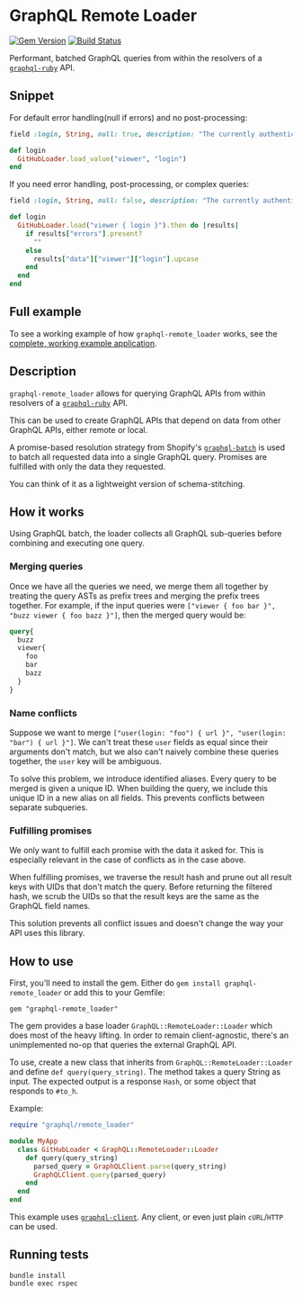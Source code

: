 # GraphQL Remote Loader
[![Gem Version](https://badge.fury.io/rb/graphql-remote_loader.svg)](https://badge.fury.io/rb/graphql-remote_loader) [![Build Status](https://travis-ci.org/d12/graphql-remote_loader.svg?branch=master)](https://travis-ci.org/d12/graphql-remote_loader)

Performant, batched GraphQL queries from within the resolvers of a [`graphql-ruby`](https://github.com/rmosolgo/graphql-ruby) API.


## Snippet

For default error handling(null if errors) and no post-processing:

```ruby
field :login, String, null: true, description: "The currently authenticated GitHub user's login."

def login
  GitHubLoader.load_value("viewer", "login")
end
```

If you need error handling, post-processing, or complex queries:

```ruby
field :login, String, null: false, description: "The currently authenticated GitHub user's login."

def login
  GitHubLoader.load("viewer { login }").then do |results|
    if results["errors"].present?
      ""
    else
      results["data"]["viewer"]["login"].upcase
    end
  end
end
```

## Full example

To see a working example of how `graphql-remote_loader` works, see the [complete, working example application](https://github.com/d12/graphql-remote_loader_example).

## Description
`graphql-remote_loader` allows for querying GraphQL APIs from within resolvers of a [`graphql-ruby`](https://github.com/rmosolgo/graphql-ruby) API.

This can be used to create GraphQL APIs that depend on data from other GraphQL APIs, either remote or local.

A promise-based resolution strategy from Shopify's [`graphql-batch`](https://github.com/Shopify/graphql-batch) is used to batch all requested data into a single GraphQL query. Promises are fulfilled with only the data they requested.

You can think of it as a lightweight version of schema-stitching.

## How it works

Using GraphQL batch, the loader collects all GraphQL sub-queries before combining and executing one query.

### Merging queries

Once we have all the queries we need, we merge them all together by treating the query ASTs as prefix trees and merging the prefix trees together. For example, if the input queries were `["viewer { foo bar }", "buzz viewer { foo bazz }"]`, then the merged query would be:

```graphql
query{
  buzz
  viewer{
    foo
    bar
    bazz
  }
}
```

### Name conflicts

Suppose we want to merge `["user(login: "foo") { url }", "user(login: "bar") { url }"]`. We can't treat these `user` fields as equal since their arguments don't match, but we also can't naively combine these queries together, the `user` key will be ambiguous.

To solve this problem, we introduce identified aliases. Every query to be merged is given a unique ID. When building the query, we include this unique ID in a new alias on all fields. This prevents conflicts between separate subqueries.

### Fulfilling promises

We only want to fulfill each promise with the data it asked for. This is especially relevant in the case of conflicts as in the case above.

When fulfilling promises, we traverse the result hash and prune out all result keys with UIDs that don't match the query. Before returning the filtered hash, we scrub the UIDs so that the result keys are the same as the GraphQL field names.

This solution prevents all conflict issues and doesn't change the way your API uses this library.

## How to use
First, you'll need to install the gem. Either do `gem install graphql-remote_loader` or add this to your Gemfile:

```
gem "graphql-remote_loader"
```

The gem provides a base loader `GraphQL::RemoteLoader::Loader` which does most of the heavy lifting. In order to remain client-agnostic, there's an unimplemented no-op that queries the external GraphQL API.

To use, create a new class that inherits from `GraphQL::RemoteLoader::Loader` and define `def query(query_string)`. The method takes a query String as input. The expected output is a response `Hash`, or some object that responds to `#to_h`.

Example:

```ruby
require "graphql/remote_loader"

module MyApp
  class GitHubLoader < GraphQL::RemoteLoader::Loader
    def query(query_string)
      parsed_query = GraphQLClient.parse(query_string)
      GraphQLClient.query(parsed_query)
    end
  end
end
```

This example uses [`graphql-client`](https://github.com/github/graphql-client). Any client, or even just plain `cURL`/`HTTP` can be used.

## Running tests

```
bundle install
bundle exec rspec
```
